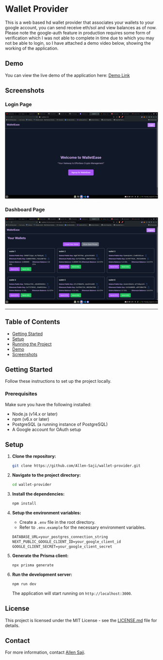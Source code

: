 # Wallet Provider

This is a web based hd wallet provider that associates your wallets to your google account, you can send receive eth/sol and view balances as of now.
Please note the google-auth feature in production requires some form of verification which I was not able to complete in time due to which you may not be able to login, so I have attached a demo video below, showing the working of the application.

## Demo

You can view the live demo of the application here: [Demo Link](https://www.loom.com/share/8a07b265aab54163876cf2e40b06d366)

## Screenshots

### Login Page

![Login Page](./public/landing_page.png)

### Dashboard Page

![Login Page](./public/wallet_Dashboard.png)

---

## Table of Contents

- [Getting Started](#getting-started)
- [Setup](#setup)
- [Running the Project](#running-the-project)
- [Demo](#demo)
- [Screenshots](#screenshots)

## Getting Started

Follow these instructions to set up the project locally.

### Prerequisites

Make sure you have the following installed:

- Node.js (v14.x or later)
- npm (v6.x or later)
- PostgreSQL (a running instance of PostgreSQL)
- A Google account for OAuth setup

## Setup

1. **Clone the repository:**

   ```bash
   git clone https://github.com/Allen-Saji/wallet-provider.git
   ```

2. **Navigate to the project directory:**

   ```bash
   cd wallet-provider
   ```

3. **Install the dependencies:**

   ```bash
   npm install
   ```

4. **Setup the environment variables:**

   - Create a `.env` file in the root directory.
   - Refer to `.env.example` for the necessary environment variables.

   ```env
   DATABASE_URL=your_postgres_connection_string
   NEXT_PUBLIC_GOOGLE_CLIENT_ID=your_google_client_id
   GOOGLE_CLIENT_SECRET=your_google_client_secret
   ```

5. **Generate the Prisma client:**

   ```bash
   npx prisma generate
   ```

6. **Run the development server:**

   ```bash
   npm run dev
   ```

   The application will start running on `http://localhost:3000`.

## License

This project is licensed under the MIT License - see the [LICENSE.md](LICENSE.md) file for details.

## Contact

For more information, contact [Allen Saji](mailto:your-email@example.com).
